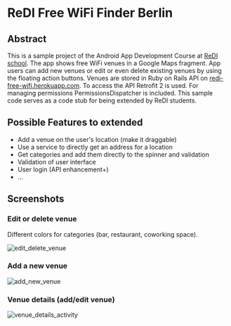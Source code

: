 # ReDI Free WiFi Finder Berlin
## Abstract
This is a sample project of the Android App Development Course at [ReDI school](wwww.redi-school.org).
The app shows free WiFi venues in a Google Maps fragment. App users can add new venues or edit or even delete existing venues by using the floating action buttons. Venues are stored in Ruby on Rails API on [redi-free-wifi.herokuapp.com](redi-free-wifi.herokuapp.com/).
To access the API Retrofit 2 is used. For managing permissions PermissionsDispatcher is included.
This sample code serves as a code stub for being extended by ReDI students.

## Possible Features to extended
- Add a venue on the user's location (make it draggable)
- Use a service to directly get an address for a location
- Get categories and add them directly to the spinner and validation
- Validation of user interface
- User login (API enhancement+)
- ...

## Screenshots
### Edit or delete venue
Different colors for categories (bar, restaurant, coworking space).

![edit_delete_venue](https://cloud.githubusercontent.com/assets/12136660/22177065/5a87fdb8-e017-11e6-9580-6bb19d712681.PNG)
### Add a new venue
![add_new_venue](https://cloud.githubusercontent.com/assets/12136660/22177067/5aba6654-e017-11e6-8a70-a1dcbd1b331e.PNG)
### Venue details (add/edit venue)
![venue_details_activity](https://cloud.githubusercontent.com/assets/12136660/22177066/5ab8085a-e017-11e6-8c9a-5286d35f17d3.PNG)
